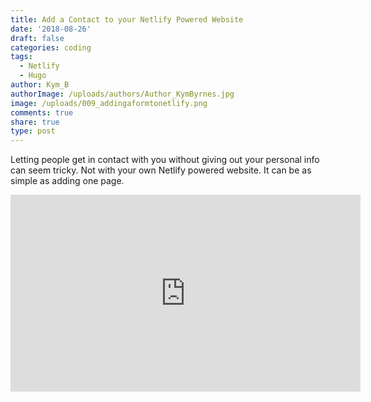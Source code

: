 ```yaml
---
title: Add a Contact to your Netlify Powered Website
date: '2018-08-26'
draft: false
categories: coding
tags:
  - Netlify
  - Hugo
author: Kym_B
authorImage: /uploads/authors/Author_KymByrnes.jpg
image: /uploads/009_addingaformtonetlify.png
comments: true
share: true
type: post
---
```

Letting people get in contact with you without giving out your personal info can seem tricky. Not with your own Netlify powered website. It can be as simple as adding one page. 





<iframe width="560" height="315" src="https://www.youtube.com/embed/zcDHz_JiCRY" frameborder="0" allow="autoplay; encrypted-media" allowfullscreen></iframe>
